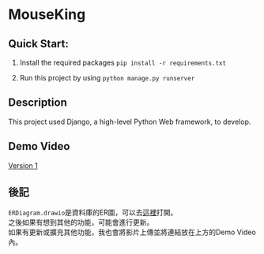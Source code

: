 # MouseKing

## Quick Start:

1. Install the required packages `pip install -r requirements.txt`

2. Run this project by using `python manage.py runserver`



## Description

This project used Django, a high-level Python Web framework, to develop.


## Demo Video

[Version 1](https://youtu.be/fMZYCUlFWTk)


## 後記
`ERDiagram.drawio`是資料庫的ER圖，可以去[這裡](https://www.draw.io/)打開。\
之後如果有想到其他的功能，可能會進行更新。\
如果有更新或擴充其他功能，我也會將影片上傳並將連結放在上方的Demo Video內。

